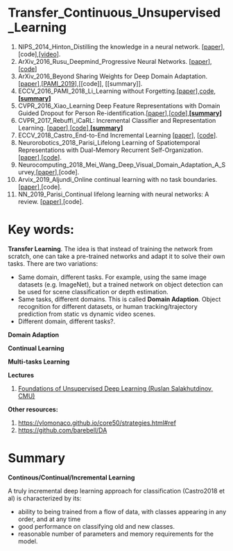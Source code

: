 # Transfer_Continuous_Unsupervised_Learning

1. NIPS_2014_Hinton_Distilling the knowledge in a neural network. [[paper](https://arxiv.org/abs/1503.02531?context=cs)],[code],[[video](https://www.youtube.com/watch?v=skHpJ-oTi6o)].
1. ArXiv_2016_Rusu_Deepmind_Progressive Neural Networks. [[paper](https://arxiv.org/pdf/1606.04671.pdf)], [[code](https://github.com/mhsamavatian/ProgressiveNeuralNet)]
1. ArXiv_2016_Beyond Sharing Weights for Deep Domain Adaptation. [[paper](https://arxiv.org/pdf/1603.06432.pdf)],[[PAMI_2019](https://infoscience.epfl.ch/record/253629/files/main.pdf;)],[[code]], [[summary]].
1. ECCV_2016_PAMI_2018_Li_Learning without Forgetting.[[paper](https://arxiv.org/pdf/1606.09282.pdf)],[code](https://github.com/lizhitwo/LearningWithoutForgetting),**[[summary](https://github.com/trungmanhhuynh/Transfer_Continuous_Unsupervised_Learning/blob/master/ECCV_2016_Li_Learning_Without_Forgetting/ECCV_2016_Li_LwF.ipynb)]**
1. CVPR_2016_Xiao_Learning Deep Feature Representations with Domain Guided Dropout for Person Re-identification.[[paper](https://www.cv-foundation.org/openaccess/content_cvpr_2016/papers/Xiao_Learning_Deep_Feature_CVPR_2016_paper.pdf)],[[code](https://github.com/Cysu/dgd_person_reid)],**[[summary](https://github.com/trungmanhhuynh/Transfer_Continuous_Unsupervised_Learning/blob/master/CVPR_2016_Xiao_Domain_Guided_Dropout/CVPR_2016_Xiao_Domain_Guided_Dropout.ipynb)]**
1. CVPR_2017_Rebuffi_iCaRL: Incremental Classifier and Representation Learning. [[paper](http://openaccess.thecvf.com/content_cvpr_2017/papers/Rebuffi_iCaRL_Incremental_Classifier_CVPR_2017_paper.pdf)],[[code](https://github.com/srebuffi/iCaRL)],**[[summary](https://github.com/trungmanhhuynh/Transfer_Continuous_Unsupervised_Learning/blob/master/CVPR_2017_Rebuff/CVPR_2017_Rebuff.ipynb)]**
1. ECCV_2018_Castro_End-to-End Incremental Learning [[paper](http://openaccess.thecvf.com/content_ECCV_2018/papers/Francisco_M._Castro_End-to-End_Incremental_Learning_ECCV_2018_paper.pdf)], [[code]()].
1. Neurorobotics_2018_Parisi_Lifelong Learning of Spatiotemporal Representations with Dual-Memory Recurrent Self-Organization. [[paper](https://arxiv.org/pdf/1805.10966.pdf)],[[code](https://github.com/giparisi/GDM)].
1. Neurocomputing_2018_Mei_Wang_Deep_Visual_Domain_Adaptation_A_Survey,[[paper](https://arxiv.org/pdf/1802.03601.pdf)],[code].
1. Arvix_2019_Aljundi_Online continual learning with no task boundaries.[[paper](https://arxiv.org/pdf/1903.08671.pdf)],[code].
1. NN_2019_Parisi_Continual lifelong learning with neural networks: A review. [[paper](https://arxiv.org/abs/1802.07569)],[code].

# Key words: 
**Transfer Learning**. The idea is that instead of training the network from scratch, one can take a pre-trained networks and adapt it 
to solve their own tasks. There are two variations:
 - Same domain, different tasks. For example, using the same image datasets (e.g. ImageNet), but a trained network on object detection
 can be used for scene classification or depth estimation.
 - Same tasks, different domains. This is called **Domain Adaption**. Object recognition for different datasets, or human tracking/trajectory prediction from static vs dynamic video scenes. 
 - Different domain, different tasks?.

**Domain Adaption**

**Continual Learning**

**Multi-tasks Learning**

**Lectures**
1. [Foundations of Unsupervised Deep Learning (Ruslan Salakhutdinov, CMU)](https://www.youtube.com/watch?v=rK6bchqeaN8)

**Other resources:**
1. https://vlomonaco.github.io/core50/strategies.html#ref
1. https://github.com/barebell/DA

# Summary 
**Continous/Continual/Incremental Learning**

A truly incremental deep learning approach for classification (Castro2018 et al) is characterized by its:
 - ability to being trained from a flow of data, with classes appearing in any order, and at any time 
 - good performance on classifying old and new classes.
 - reasonable number of parameters and memory requirements for the model.
